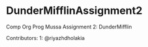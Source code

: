# DunderMifflinAssignment2
Comp Org Prog Mussa Assignment 2: DunderMifflin

Contributors:
1: @riyazhdholakia
